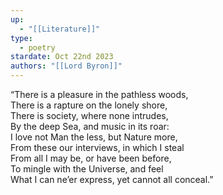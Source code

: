 ```yaml
---
up:
  - "[[Literature]]"
type:
  - poetry
stardate: Oct 22nd 2023
authors: "[[Lord Byron]]"
---
```


“There is a pleasure in the pathless woods,  
There is a rapture on the lonely shore,  
There is society, where none intrudes,  
By the deep Sea, and music in its roar:  
I love not Man the less, but Nature more,  
From these our interviews, in which I steal  
From all I may be, or have been before,  
To mingle with the Universe, and feel  
What I can ne’er express, yet cannot all conceal.”